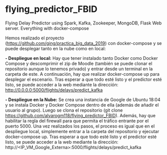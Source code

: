 # flying_predictor_FBID
Flying Delay Predictor using Spark, Kafka, Zookeeper, MongoDB, Flask Web server. Everything with docker-compose

Hemos realizado el proyecto (https://github.com/ging/practica_big_data_2019) con docker-compose y se puede desplegar tanto en la nube como en local:

**- Despliegue en local:**
Hay que tener instalado tanto Docker como Docker Compose y descomprimir el zip de Moodle (también se puede clonar el repositorio aunque lo tenemos privado) y entrar desde un terminal en la carpeta de este. 
A continuación, hay que realizar docker-compose up para desplegar el escenario. 
Tras esperar a que todo esté listo y el predictor esté listo, se puede acceder a la web mediante la dirección: http://0.0.0.0:5000/flights/delays/predict_kafka

**- Despliegue en la Nube:**
Se crea una instancia de Google de Ubuntu 18:04 y se instala Docker y Docker Compose dentro de ella (además de añadir el usuario al grupo). Luego se clona el repositorio (git clone https://github.com/alvarogm118/flying_predictor_FBID).
Además, hay que habilitar la regla del firewall para que permita el tráfico entrante por el puerto 5000.
Una vez realizados los pasos, el proceso es igual que en el despliegue local, simplemente entrar a la carpeta del repositorio y ejecutar docker-compose up.
Tras esperar a que todo esté listo y el predictor esté listo, se puede acceder a la web mediante la dirección: http://<IP_VM_Google_Externa>:5000/flights/delays/predict_kafka


